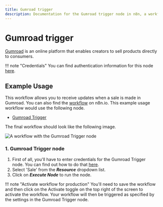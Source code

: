 ```yaml
---
title: Gumroad trigger
description: Documentation for the Gumroad trigger node in n8n, a workflow automation platform. Includes details of operations and configuration, and links to examples and credentials information.
---
```


# Gumroad trigger

[Gumroad](https://gumroad.com) is an online platform that enables creators to sell products directly to consumers.

!!! note "Credentials"
    You can find authentication information for this node [here](/integrations/builtin/credentials/gumroad/).


## Example Usage

This workflow allows you to receive updates when a sale is made in Gumroad. You can also find the [workflow](https://n8n.io/workflows/650) on n8n.io. This example usage workflow would use the following node.

- [Gumroad Trigger]()

The final workflow should look like the following image.

![A workflow with the Gumroad Trigger node](/_images/integrations/builtin/trigger-nodes/gumroadtrigger/workflow.png)

### 1. Gumroad Trigger node

1. First of all, you'll have to enter credentials for the Gumroad Trigger node. You can find out how to do that [here](/integrations/builtin/credentials/gumroad/).
2. Select 'Sale' from the ***Resource*** dropdown list.
3. Click on ***Execute Node*** to run the node.

!!! note "Activate workflow for production"
    You'll need to save the workflow and then click on the Activate toggle on the top right of the screen to activate the workflow. Your workflow will then be triggered as specified by the settings in the Gumroad Trigger node.


